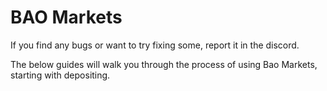 # BAO Markets

If you find any bugs or want to try fixing some, report it in the discord.

The below guides will walk you through the process of using Bao Markets, starting with depositing.
